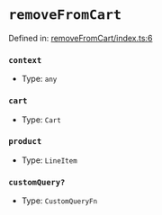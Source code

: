 # `removeFromCart`

Defined in: [removeFromCart/index.ts:6](https://github.com/vuestorefront/vue-storefront/blob/7fab09097/packages/commercetools/api-client/src/api/removeFromCart/index.ts#L6)

### `context`

* Type: `any`

### `cart`

* Type: `Cart`

### `product`

* Type: `LineItem`

### `customQuery?`

* Type: `CustomQueryFn`

